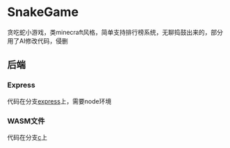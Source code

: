 # SnakeGame
贪吃蛇小游戏，类minecraft风格，简单支持排行榜系统，无聊捣鼓出来的，部分用了AI修改代码，侵删

## 后端
### Express
代码在分支[express](https://github.com/ccpopy/SnakeGame/tree/express)上，需要node环境
### WASM文件
代码在分支[c](https://github.com/ccpopy/SnakeGame/tree/c)上
